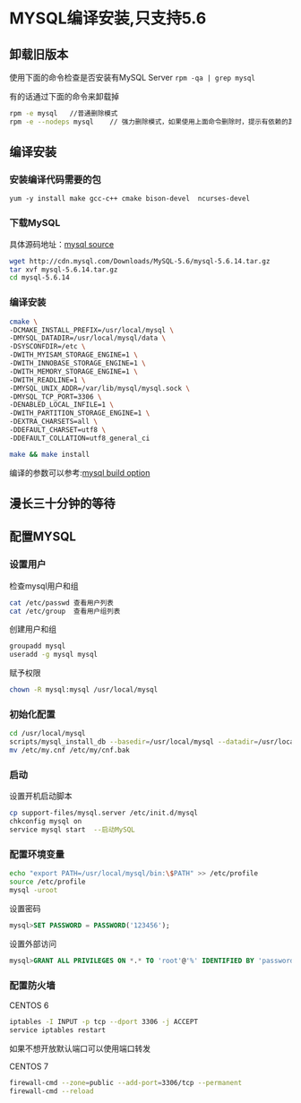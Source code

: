 # MYSQL编译安装,只支持5.6

## 卸载旧版本
使用下面的命令检查是否安装有MySQL Server
`rpm -qa | grep mysql`

有的话通过下面的命令来卸载掉
```bash
rpm -e mysql   //普通删除模式
rpm -e --nodeps mysql    // 强力删除模式，如果使用上面命令删除时，提示有依赖的其它文件，则用该命令可以对其进行强力删除
```

## 编译安装
### 安装编译代码需要的包
`yum -y install make gcc-c++ cmake bison-devel  ncurses-devel`

### 下载MySQL
具体源码地址：[mysql source](http://dev.mysql.com/downloads/mysql/5.6.html#downloads)

```bash
wget http://cdn.mysql.com/Downloads/MySQL-5.6/mysql-5.6.14.tar.gz
tar xvf mysql-5.6.14.tar.gz
cd mysql-5.6.14
```
### 编译安装
```bash
cmake \
-DCMAKE_INSTALL_PREFIX=/usr/local/mysql \
-DMYSQL_DATADIR=/usr/local/mysql/data \
-DSYSCONFDIR=/etc \
-DWITH_MYISAM_STORAGE_ENGINE=1 \
-DWITH_INNOBASE_STORAGE_ENGINE=1 \
-DWITH_MEMORY_STORAGE_ENGINE=1 \
-DWITH_READLINE=1 \
-DMYSQL_UNIX_ADDR=/var/lib/mysql/mysql.sock \
-DMYSQL_TCP_PORT=3306 \
-DENABLED_LOCAL_INFILE=1 \
-DWITH_PARTITION_STORAGE_ENGINE=1 \
-DEXTRA_CHARSETS=all \
-DDEFAULT_CHARSET=utf8 \
-DDEFAULT_COLLATION=utf8_general_ci

make && make install
```
编译的参数可以参考:[mysql build option](http://dev.mysql.com/doc/refman/5.6/en/source-configuration-options.html)

## 漫长三十分钟的等待

## 配置MYSQL
### 设置用户
检查mysql用户和组

```bash
cat /etc/passwd 查看用户列表
cat /etc/group  查看用户组列表
```
创建用户和组
```bash
groupadd mysql
useradd -g mysql mysql
```

赋予权限
```bash
chown -R mysql:mysql /usr/local/mysql
```

### 初始化配置
```bash
cd /usr/local/mysql
scripts/mysql_install_db --basedir=/usr/local/mysql --datadir=/usr/local/mysql/data --user=mysql
mv /etc/my.cnf /etc/my/cnf.bak
```

### 启动
设置开机启动脚本
```bash
cp support-files/mysql.server /etc/init.d/mysql
chkconfig mysql on
service mysql start  --启动MySQL
```

### 配置环境变量
```bash
echo "export PATH=/usr/local/mysql/bin:\$PATH" >> /etc/profile
source /etc/profile
mysql -uroot
```
设置密码
```sql
mysql>SET PASSWORD = PASSWORD('123456');
```

设置外部访问
```sql
mysql>GRANT ALL PRIVILEGES ON *.* TO 'root'@'%' IDENTIFIED BY 'password' WITH GRANT OPTION;
```
### 配置防火墙
CENTOS 6
```bash
iptables -I INPUT -p tcp --dport 3306 -j ACCEPT
service iptables restart
```
如果不想开放默认端口可以使用端口转发

CENTOS 7
```bash
firewall-cmd --zone=public --add-port=3306/tcp --permanent
firewall-cmd --reload
```
